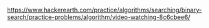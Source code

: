 https://www.hackerearth.com/practice/algorithms/searching/binary-search/practice-problems/algorithm/video-watching-8c6cbee6/
